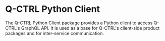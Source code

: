 # Q-CTRL Python Client

The Q-CTRL Python Client package provides a Python client to access Q-CTRL's GraphQL API. It is used as a base for Q-CTRL's client-side product packages and for inter-service communication.
